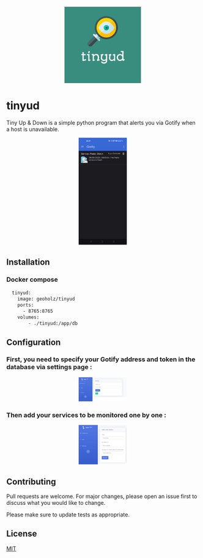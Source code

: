 <p align="center">
  <img src="static/images/tinyud.png" />
</p>

# tinyud

Tiny Up & Down is a simple python program that alerts you via Gotify when a host is unavailable.
<p align="center">
  <img src="static/images/example.jpg" width="25%" >
</p>

## Installation

### Docker compose
```
  tinyud:
    image: geoholz/tinyud
    ports:
      - 8765:8765
    volumes:
        - ./tinyud:/app/db
```

## Configuration

### First, you need to specify your Gotify address and token in the database via settings page :
<p align="center">
  <img src="static/images/settings.png" width="25%" >
</p>

### Then add your services to be monitored one by one :
<p align="center">
  <img src="static/images/add.png" width="25%" >
</p>


## Contributing

Pull requests are welcome. For major changes, please open an issue first
to discuss what you would like to change.

Please make sure to update tests as appropriate.

## License

[MIT](https://choosealicense.com/licenses/mit/)